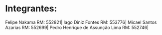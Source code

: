 # Integrantes:
Felipe Nakama RM: 552821| 
Iago Diniz Fontes RM: 553776|
Micael Santos Azarias RM: 552699| 
Pedro Henrique de Assunção Lima RM: 552746|
